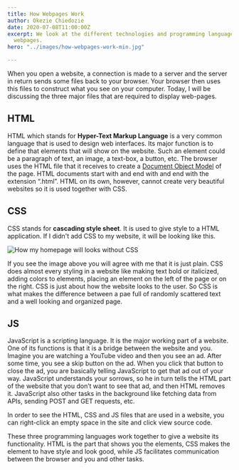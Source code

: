 ```yaml
---
title: How Webpages Work
author: Okezie Chiedozie
date: 2020-07-08T11:00:00Z
excerpt: We look at the different technologies and programming languages used to make
  webpages.
hero: "../images/how-webpages-work-min.jpg"

---
```

When you open a website, a connection is made to a server and the server in return sends some files back to your browser. Your browser then uses this files to construct what you see on your computer. Today, I will be discussing the three major files that are required to display web-pages.

## HTML

HTML which stands for **Hyper-Text Markup Language** is a very common language that is used to design web interfaces. Its major function is to define that elements that will show on the website. Such an element could be a paragraph of text, an image, a text-box, a button, etc. The browser uses the HTML file that it receives to create a [Document Object Model](https://www.w3schools.com/whatis/whatis_htmldom.asp) of the page. HTML documents start with and end with and end with the extension “.html”. HTML on its own, however, cannot create very beautiful websites so it is used together with CSS.

## CSS

CSS stands for **cascading style sheet**. It is used to give style to a HTML application. If I didn't add CSS to my website, it will be looking like this.

<div class="Image__Medium"> <img src="../images/okezie.dev-without-css.png" title="How okezie.dev looks without CSS" alt="How my homepage will looks without CSS" /> </div>

If you see the image above you will agree with me that it is just plain. CSS does almost every styling in a website like making text bold or italicized, adding colors to elements, placing an element on the left of the page or on the right. CSS is just about how the website looks to the user. So CSS is what makes the difference between a pae full of randomly scattered text and a well looking and organized page.

## JS

JavaScript is a scripting language. It is the major working part of a website. One of its functions is that it is a bridge between the website and you. Imagine you are watching a YouTube video and then you see an ad. After some time, you see a skip button on the ad. When you click that button to close the ad, you are basically telling JavaScript to get that ad out of your way. JavaScript understands your sorrows, so he in turn tells the HTML part of the website that you don’t want to see that ad, and then HTML removes it. JavaScript also other tasks in the background like fetching data from APIs, sending POST and GET requests, etc.

In order to see the HTML, CSS and JS files that are used in a website, you can right-click an empty space in the site and click view source code.

These three programming languages work together to give a website its functionality. HTML is the part that shows you the elements, CSS makes the element to have style and look good, while JS facilitates communication between the browser and you and other tasks.